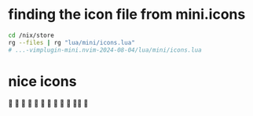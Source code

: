 # finding the icon file from mini.icons

```sh
cd /nix/store
rg --files | rg "lua/mini/icons.lua"
# ...-vimplugin-mini.nvim-2024-08-04/lua/mini/icons.lua
```

# nice icons

 󰖷 󰒓 󱁤  󰍹 󰗀 󰃤 󱄅 󰘧 󰈸 ✔
